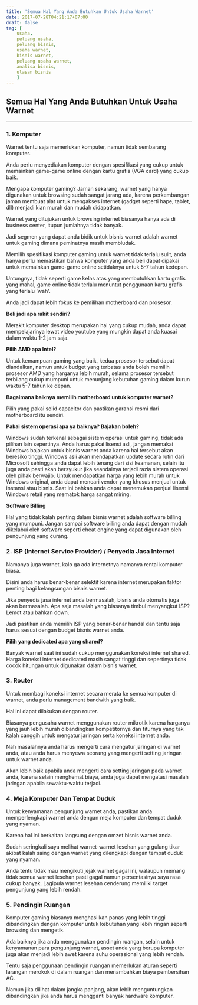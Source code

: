 ```yaml
---
title: 'Semua Hal Yang Anda Butuhkan Untuk Usaha Warnet'
date: 2017-07-28T04:21:17+07:00
draft: false
tag: [
    usaha,
    peluang usaha,
    peluang bisnis,
    usaha warnet, 
    bisnis warnet, 
    peluang usaha warnet, 
    analisa bisnis, 
    ulasan bisnis
    ]
---
```


## Semua Hal Yang Anda Butuhkan Untuk Usaha Warnet
----

### 1. Komputer

Warnet tentu saja memerlukan komputer, namun tidak sembarang komputer. 

Anda perlu menyediakan komputer dengan spesifikasi yang cukup untuk memainkan game-game online dengan kartu grafis (VGA card) yang cukup baik. 

Mengapa komputer gaming? Jaman sekarang, warnet yang hanya digunakan untuk browsing sudah sangat jarang ada, karena perkembangan jaman membuat alat untuk mengakses internet (gadget seperti hape, tablet, dll) menjadi kian murah dan mudah didapatkan. 

Warnet yang ditujukan untuk browsing internet biasanya hanya ada di business center, itupun jumlahnya tidak banyak. 

Jadi segmen yang dapat anda bidik untuk bisnis warnet adalah warnet untuk gaming dimana peminatnya masih membludak. 

Memilih spesifikasi komputer gaming untuk warnet tidak terlalu sulit, anda hanya perlu memastikan bahwa komputer yang anda beli dapat dipakai untuk memainkan game-game online setidaknya untuk 5-7 tahun kedepan.

Untungnya, tidak seperti game kelas atas yang membutuhkan kartu grafis yang mahal, game online tidak terlalu menuntut penggunaan kartu grafis yang terlalu 'wah'. 

Anda jadi dapat lebih fokus ke pemilihan motherboard dan prosesor. 

**Beli jadi apa rakit sendiri?** 

Merakit komputer desktop merupakan hal yang cukup mudah, anda dapat mempelajarinya lewat video youtube yang mungkin dapat anda kuasai dalam waktu 1-2 jam saja. 

**Pilih AMD apa Intel?** 

Untuk kemampuan gaming yang baik, kedua prosesor tersebut dapat diandalkan, namun untuk budget yang terbatas anda boleh memilih prosesor AMD yang harganya lebih murah, selama prosesor tersebut terbilang cukup mumpuni untuk menunjang kebutuhan gaming dalam kurun waktu 5-7 tahun ke depan. 

**Bagaimana baiknya memilih motherboard untuk komputer warnet?** 

Pilih yang pakai solid capacitor dan pastikan garansi resmi dari motherboard itu sendiri. 

**Pakai sistem operasi apa ya baiknya? Bajakan boleh?** 

Windows sudah terkenal sebagai sistem operasi untuk gaming, tidak ada pilihan lain sepertinya. Anda harus pakai lisensi asli, jangan memakai Windows bajakan untuk bisnis warnet anda karena hal tersebut akan beresiko tinggi. Windows asli akan mendapatkan update secara rutin dari Microsoft sehingga anda dapat lebih tenang dari sisi keamanan, selain itu juga anda pasti akan bersyukur jika seandainya terjadi razia sistem operasi oleh pihak berwajib. Untuk mendapatkan harga yang lebih murah untuk Windows original, anda dapat mencari vendor yang khusus menjual untuk instansi atau bisnis. Saat ini bahkan anda dapat menemukan penjual lisensi Windows retail yang mematok harga sangat miring. 

**Software Billing** 

Hal yang tidak kalah penting dalam bisnis warnet adalah software billing yang mumpuni. Jangan sampai software billing anda dapat dengan mudah dikelabui oleh software seperti cheat engine yang dapat digunakan oleh pengunjung yang curang.

### 2. ISP (Internet Service Provider) / Penyedia Jasa Internet

Namanya juga warnet, kalo ga ada internetnya namanya rental komputer biasa. 

Disini anda harus benar-benar selektif karena internet merupakan faktor penting bagi kelangsungan bisnis warnet. 

Jika penyedia jasa internet anda bermasalah, bisnis anda otomatis juga akan bermasalah. Apa saja masalah yang biasanya timbul menyangkut ISP? Lemot atau bahkan down. 

Jadi pastikan anda memilih ISP yang benar-benar handal dan tentu saja harus sesuai dengan budget bisnis warnet anda. 

**Pilih yang dedicated apa yang shared?** 

Banyak warnet saat ini sudah cukup menggunakan koneksi internet shared. Harga koneksi internet dedicated masih sangat tinggi dan sepertinya tidak cocok hitungan untuk digunakan dalam bisnis warnet.

### 3. Router

Untuk membagi koneksi internet secara merata ke semua komputer di warnet, anda perlu management bandwith yang baik. 

Hal ini dapat dilakukan dengan router. 

Biasanya pengusaha warnet menggunakan router mikrotik karena harganya yang jauh lebih murah dibandingkan kompetitornya dan fiturnya yang tak kalah canggih untuk mengatur jaringan serta koneksi internet anda. 

Nah masalahnya anda harus mengerti cara mengatur jaringan di warnet anda, atau anda harus menyewa seorang yang mengerti setting jaringan untuk warnet anda. 

Akan lebih baik apabila anda mengerti cara setting jaringan pada warnet anda, karena selain menghemat biaya, anda juga dapat mengatasi masalah jaringan apabila sewaktu-waktu terjadi.

### 4. Meja Komputer Dan Tempat Duduk

Untuk kenyamanan pengunjung warnet anda, pastikan anda memperlengkapi warnet anda dengan meja komputer dan tempat duduk yang nyaman. 

Karena hal ini berkaitan langsung dengan omzet bisnis warnet anda. 

Sudah seringkali saya melihat warnet-warnet lesehan yang gulung tikar akibat kalah saing dengan warnet yang dilengkapi dengan tempat duduk yang nyaman. 

Anda tentu tidak mau mengikuti jejak warnet gagal ini, walaupun memang tidak semua warnet lesehan pasti gagal namun persentasinya saya rasa cukup banyak. Lagipula warnet lesehan cenderung memiliki target pengunjung yang lebih rendah.

### 5. Pendingin Ruangan

Komputer gaming biasanya menghasilkan panas yang lebih tinggi dibandingkan dengan komputer untuk kebutuhan yang lebih ringan seperti browsing dan mengetik. 

Ada baiknya jika anda menggunakan pendingin ruangan, selain untuk kenyamanan para pengunjung warnet, asset anda yang berupa komputer juga akan menjadi lebih awet karena suhu operasional yang lebih rendah. 

Tentu saja penggunaan pendingin ruangan memerlukan aturan seperti larangan merokok di dalam ruangan dan menambahkan biaya pembersihan AC. 

Namun jika dilihat dalam jangka panjang, akan lebih menguntungkan dibandingkan jika anda harus mengganti banyak hardware komputer.